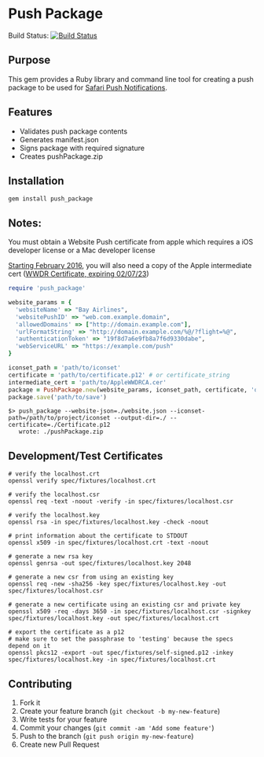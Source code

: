 # Push Package

Build Status: [![Build Status](https://travis-ci.org/SymmetricInfinity/push_package.png?branch=master)](https://travis-ci.org/SymmetricInfinity/push_package)

## Purpose

This gem provides a Ruby library and command line tool for creating a push package to be used for [Safari Push Notifications](https://developer.apple.com/library/mac/documentation/NetworkingInternet/Conceptual/NotificationProgrammingGuideForWebsites/PushNotifications/PushNotifications.html#//apple_ref/doc/uid/TP40013225-CH3-SW24).

## Features

* Validates push package contents
* Generates manifest.json
* Signs package with required signature
* Creates pushPackage.zip

## Installation

```gem install push_package```

## Notes:

You must obtain a Website Push certificate from apple which requires a iOS developer license or a Mac developer license

[Starting February 2016](https://developer.apple.com/support/certificates/expiration/), you will also need a copy of the
Apple intermediate cert ([WWDR Certificate, expiring 02/07/23](https://developer.apple.com/certificationauthority/AppleWWDRCA.cer))

```ruby
require 'push_package'

website_params = {
  'websiteName' => "Bay Airlines",
  'websitePushID' => "web.com.example.domain",
  'allowedDomains' => ["http://domain.example.com"],
  'urlFormatString' => "http://domain.example.com/%@/?flight=%@",
  'authenticationToken' => "19f8d7a6e9fb8a7f6d9330dabe",
  'webServiceURL' => "https://example.com/push"
}

iconset_path = 'path/to/iconset'
certificate = 'path/to/certificate.p12' # or certificate_string
intermediate_cert = 'path/to/AppleWWDRCA.cer'
package = PushPackage.new(website_params, iconset_path, certificate, 'optional cert password', intermediate_cert)
package.save('path/to/save')

```

```shell
$> push_package --website-json=./website.json --iconset-path=/path/to/project/iconset --output-dir=./ --certificate=./Certificate.p12
   wrote: ./pushPackage.zip
```

## Development/Test Certificates

```shell
# verify the localhost.crt
openssl verify spec/fixtures/localhost.crt

# verify the localhost.csr
openssl req -text -noout -verify -in spec/fixtures/localhost.csr

# verify the localhost.key
openssl rsa -in spec/fixtures/localhost.key -check -noout

# print information about the certificate to STDOUT
openssl x509 -in spec/fixtures/localhost.crt -text -noout

# generate a new rsa key
openssl genrsa -out spec/fixtures/localhost.key 2048

# generate a new csr from using an existing key
openssl req -new -sha256 -key spec/fixtures/localhost.key -out spec/fixtures/localhost.csr

# generate a new certificate using an existing csr and private key
openssl x509 -req -days 3650 -in spec/fixtures/localhost.csr -signkey spec/fixtures/localhost.key -out spec/fixtures/localhost.crt

# export the certificate as a p12
# make sure to set the passphrase to 'testing' because the specs depend on it
openssl pkcs12 -export -out spec/fixtures/self-signed.p12 -inkey spec/fixtures/localhost.key -in spec/fixtures/localhost.crt

```

## Contributing

1. Fork it
1. Create your feature branch (`git checkout -b my-new-feature`)
1. Write tests for your feature
1. Commit your changes (`git commit -am 'Add some feature'`)
1. Push to the branch (`git push origin my-new-feature`)
1. Create new Pull Request
